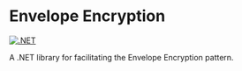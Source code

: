 # Envelope Encryption

[![.NET](https://github.com/feature23/EnvelopeEncryption/actions/workflows/dotnet.yml/badge.svg)](https://github.com/feature23/EnvelopeEncryption/actions/workflows/dotnet.yml)

A .NET library for facilitating the Envelope Encryption pattern.
